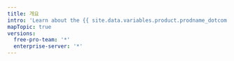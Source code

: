 ```yaml
---
title: 개요
intro: 'Learn about the {{ site.data.variables.product.prodname_dotcom }} flow and different ways to collaborate on and discuss your projects.'
mapTopic: true
versions:
  free-pro-team: '*'
  enterprise-server: '*'
---
```



